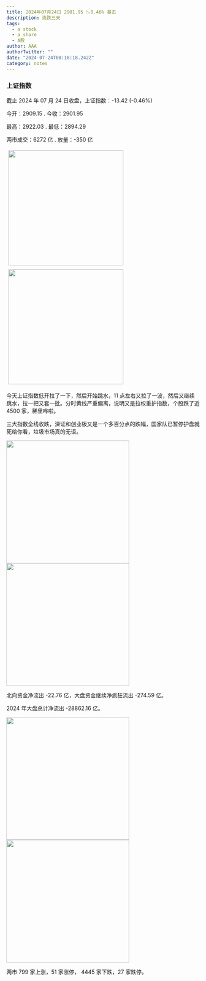 ```yaml
---
title: 2024年07月24日 2901.95 📉0.46% 暴击
description: 连跌三天
tags:
  - a stock
  - a share
  - A股
author: AAA
authorTwitter: ""
date: "2024-07-24T08:18:18.242Z"
category: notes
---
```


### 上证指数

截止 2024 年 07 月 24 日收盘，上证指数：<span class="font-semibold text-g-5">-13.42 (-0.46%)</span>

今开：<span class="font-semibold text-g-5">2909.15 </span> . 今收：<span class="font-semibold text-g-5">2901.95 </span>

最高：<span class="font-semibold text-g-5">2922.03 </span> . 最低：<span class="font-semibold text-g-5">2894.29 </span>

两市成交：<span class="font-semibold">6272 亿</span> . 放量：<span class="font-semibold text-g-6">-350 亿</span>

<img src="/images/uploads/2024-07/20240724-zs-sh.png" style="width: 300px;display:inline-block;margin: 5px">
<img src="/images/uploads/2024-07/20240724-zs-sh-rk.png" style="width: 300px;display:inline-block;margin: 5px">

今天上证指数低开拉了一下，然后开始跳水，11 点左右又拉了一波，然后又继续跳水，拉一把又套一批。分时黄线严重偏离，说明又是拉权重护指数，个股跌了近 4500 家，稀里哗啦。

三大指数全线收跌，深证和创业板又是一个多百分点的跌幅，国家队已暂停护盘就死给你看，垃圾市场真的无语。

<img src="/images/uploads/2024-07/20240724-zs-global.png" width="320">

<img src="/images/uploads/2024-07/20240724-zs-bs.png" width="320">

北向资金净流出 <span class="font-semibold text-g-5">-22.76 亿</span>，大盘资金继续净疯狂流出 <span class="font-semibold text-g-7">-274.59 亿</span>。

2024 年大盘总计净流出 <span class="font-semibold text-g-8">-28862.16 </span>亿。

<img src="/images/uploads/2024-07/20240724-zs-as.png" width="320">
<img src="/images/uploads/2024-07/20240724-zs-zdtj.png" width="320">

两市 <span class="text-r-6">799</span> 家上涨，51 家涨停， <span class="font-semibold text-g-6">4445</span> 家下跌，27 家跌停。
